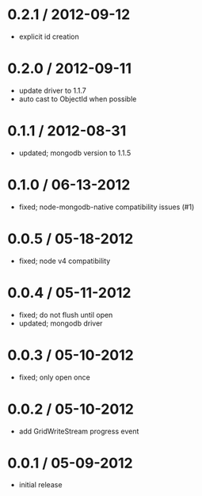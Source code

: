 
0.2.1 / 2012-09-12
==================

  * explicit id creation

0.2.0 / 2012-09-11
==================

  * update driver to 1.1.7
  * auto cast to ObjectId when possible

0.1.1 / 2012-08-31
==================

  * updated; mongodb version to 1.1.5

0.1.0 / 06-13-2012
==================

  * fixed; node-mongodb-native compatibility issues (#1)

0.0.5 / 05-18-2012
==================

  * fixed; node v4 compatibility

0.0.4 / 05-11-2012
==================

  * fixed; do not flush until open
  * updated; mongodb driver

0.0.3 / 05-10-2012
==================

  * fixed; only open once

0.0.2 / 05-10-2012
==================

  * add GridWriteStream progress event

0.0.1 / 05-09-2012
==================

  * initial release

